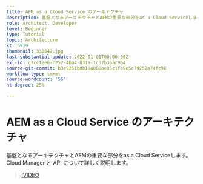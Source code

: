 ```yaml
---
title: AEM as a Cloud Service のアーキテクチャ
description: 基盤となるアーキテクチャとAEMの重要な部分をas a Cloud Serviceします。 Cloud Manager と API について詳しく説明します。
role: Architect, Developer
level: Beginner
type: Tutorial
topic: Architecture
kt: 6919
thumbnail: 330542.jpg
last-substantial-update: 2022-01-01T00:00:00Z
exl-id: c7ccfee6-c252-4ba4-831a-1c37b36ac964
source-git-commit: b3e9251bdb18a008be95c1fa9e5c79252a74fc98
workflow-type: tm+mt
source-wordcount: '56'
ht-degree: 25%

---
```


# AEM as a Cloud Service のアーキテクチャ

基盤となるアーキテクチャとAEMの重要な部分をas a Cloud Serviceします。 Cloud Manager と API について詳しく説明します。

>[!VIDEO](https://video.tv.adobe.com/v/330542?quality=12&learn=on)
